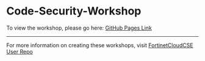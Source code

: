 
# Code-Security-Workshop

To view the workshop, please go here: [GitHub Pages Link](https://fortinetcloudcse.github.io/Code-Security-Workshop/)

---

For more information on creating these workshops, visit [FortinetCloudCSE User Repo](https://fortinetcloudcse.github.io/UserRepo/)
